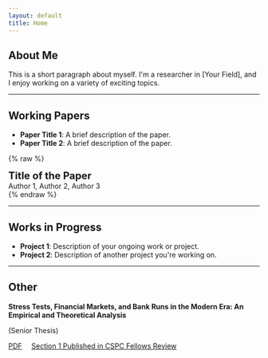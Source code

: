 ```yaml
---
layout: default
title: Home
---
```


## About Me
This is a short paragraph about myself. I'm a researcher in [Your Field], and I enjoy working on a variety of exciting topics.
* * *

## Working Papers
- **Paper Title 1**: A brief description of the paper.
- **Paper Title 2**: A brief description of the paper.

{% raw %}
<div style="font-size: 20px; font-weight: bold;">Title of the Paper</div>
<div style="font-size: 14px; font-weight: normal;">Author 1, Author 2, Author 3</div>
{% endraw %}


* * * 

## Works in Progress
- **Project 1**: Description of your ongoing work or project.
- **Project 2**: Description of another project you're working on.

* * * 

## Other

**Stress Tests, Financial Markets, and Bank Runs in the Modern Era: An Empirical and Theoretical Analysis**

(Senior Thesis)

<span style="margin-right: 15px;"><a href="senior-thesis.pdf">PDF</a></span>
<span><a href="https://static1.squarespace.com/static/5cb0a1b1d86cc932778ab82b/t/66ba5e32e568f57ae9af55bb/1723489847281/2023-2024+Fellows+Review+FINAL.pdf">Section 1 Published in CSPC Fellows Review</a></span>



